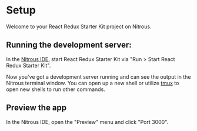 # Setup

Welcome to your React Redux Starter Kit project on Nitrous.

## Running the development server:

In the [Nitrous IDE](https://community.nitrous.io/docs/ide-overview), start React Redux Starter Kit via "Run > Start React Redux Starter Kit".

Now you've got a development server running and can see the output in the Nitrous terminal window. You can open up a new shell or utilize [tmux](https://community.nitrous.io/docs/tmux) to open new shells to run other commands.

## Preview the app

In the Nitrous IDE, open the "Preview" menu and click "Port 3000".
